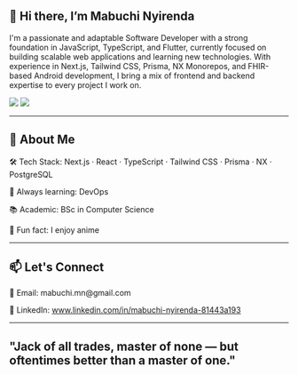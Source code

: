 ## 👋 Hi there, I’m Mabuchi Nyirenda
I'm a passionate and adaptable Software Developer with a strong foundation in JavaScript, TypeScript, and Flutter, currently focused on building scalable web applications and learning new technologies. With experience in Next.js, Tailwind CSS, Prisma, NX Monorepos, and FHIR-based Android development, I bring a mix of frontend and backend expertise to every project I work on.

<p float="left"> <img src="https://github-readme-stats.vercel.app/api/top-langs/?username=BuchiNy&layout=compact&theme=synthwave" /> <img src="https://github-readme-stats.vercel.app/api?username=BuchiNy&show_icons=true&theme=synthwave" /> </p>
<hr></hr>

 <h2>🚀 About Me </h2>

🛠 Tech Stack: Next.js · React · TypeScript · Tailwind CSS · Prisma · NX · PostgreSQL

🧠 Always learning: DevOps

📚 Academic: BSc in Computer Science

🧩 Fun fact: I enjoy anime
<hr></hr>

<h2>📫 Let's Connect</h2>
📧 Email: mabuchi.mn@gmail.com

💼 LinkedIn: www.linkedin.com/in/mabuchi-nyirenda-81443a193

<hr/>

  
  
## "Jack of all trades, master of none — but oftentimes better than a master of one."

<!--
**BuchiNy/BuchiNy** is a ✨ _special_ ✨ repository because its `README.md` (this file) appears on your GitHub profile.

Here are some ideas to get you started:

- 🔭 I’m currently working on ...
- 🌱 I’m currently learning ...
- 👯 I’m looking to collaborate on ...
- 🤔 I’m looking for help with ...
- 💬 Ask me about ...
- 📫 How to reach me: ...
- 😄 Pronouns: ...
- ⚡ Fun fact: ...
-->
